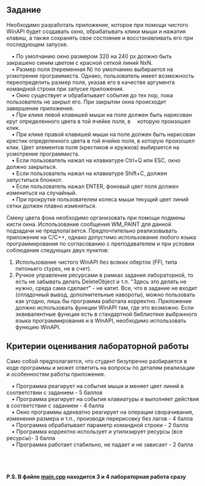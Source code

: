 ## Задание
Необходимо разработать приложение, которое при помощи чистого WinAPI будет создавать окно, обрабатывать клики
мыши и нажатия клавиш, а также сохранять свое состояние и восстанавливать его при последующем запуске.

  &emsp;• По умолчанию окно размером 320 на 240 px должно быть закрашено синим цветом с красной сеткой линий NxN.<br>
  &emsp;• Размер поля (переменная N) по умолчанию выбирается на усмотрение программиста. Однако, пользователь
имеет возможность переопределить размер поля, указав его в качестве аргумента командной строки при запуске
приложения.<br>
  &emsp;• Окно существует и обрабатывает события до тех пор, пока пользователь не закрыл его. При закрытии окна
происходит завершение приложения.<br>
  &emsp;• При клике левой клавишей мыши на поле должен быть нарисован круг определенного цвета в той ячейке поля, в
&emsp;которую произошел клик.<br>
  &emsp;• При клике правой клавишей мыши на поле должен быть нарисован крестик определенного цвета в той ячейке поля,
в которую произошел клик. Цвет элементов поля (крестиков и кружков) выбирается на усмотрение программиста.<br>
  &emsp;• Если пользователь нажал на клавиатуре Ctrl+Q или ESC, окно должно закрыться.<br>
  &emsp;• Если пользователь нажал на клавиатуре Shift+C, должен запуститься блокнот.<br>
  &emsp;• Если пользователь нажал ENTER, фоновый цвет поля должен измениться на случайный.<br>
  &emsp;• При прокрутке пользователем колеса мыши текущий цвет линий сетки должен плавно изменяться.<br>
  
Смену цвета фона необходимо организовать при помощи подмены кисти окна. Использование сообщения WM_PAINT
для данной подзадачи не предполагается.
Предпочтительно реализовывать приложение на C/C++, однако допустимо использование любого языка программирования по согласованию с преподавателем и при условии соблюдения следующих двух пунктов:

  1. Использование чистого WinAPI без всяких оберток (FFI, типа питоньего ctypes, не в счет).
  2. Ручное управление ресурсами в рамках задания лабораторной, то есть не забывать делать DeleteObject и т.п.
"Здесь это делать не нужно, среда сама сделает" - не катит. Все, что в задание не входит (отладочный вывод,
дополнительные навороты), можно пользовать как угодно, лишь бы программа работала корректно.
Приложение должно использовать функции WinAPI там, где это возможно. Если эквивалентные функции есть в
стандартной библиотеке выбранного языка программирования и в WinAPI, необходимо использовать функцию WinAPI.

## Критерии оценивания лабораторной работы
Само собой предполагается, что студент безупречно разбирается в коде программы и может ответить на вопросы по
деталям реализации и особенностям работы приложения.

&emsp;• Программа реагирует на события мыши и меняет цвет линий в соответствии с заданием - 5 баллов<br>
&emsp;• Программа реагирует на события клавиатуры и выполняет действия в соответствии с заданием - 4 балла<br>
&emsp;• Окно программы адекватно реагирует на операции сворачивания, изменения размера и т.п., производя перерисовку
без лагов - 4 балла<br>
&emsp;• Программа обрабатывает параметр командной строки - 2 балла<br>
&emsp;• Программа корректно использует и утилизирует ресурсы (все ресурсы)- 3 балла<br>
&emsp;• Программа работает стабильно, не падает и не зависает - 2 балла<br>

<br><br>
#### P.S. В файле [main.cpp](main.cpp) находится 3 и 4 лабораторная работа сразу
